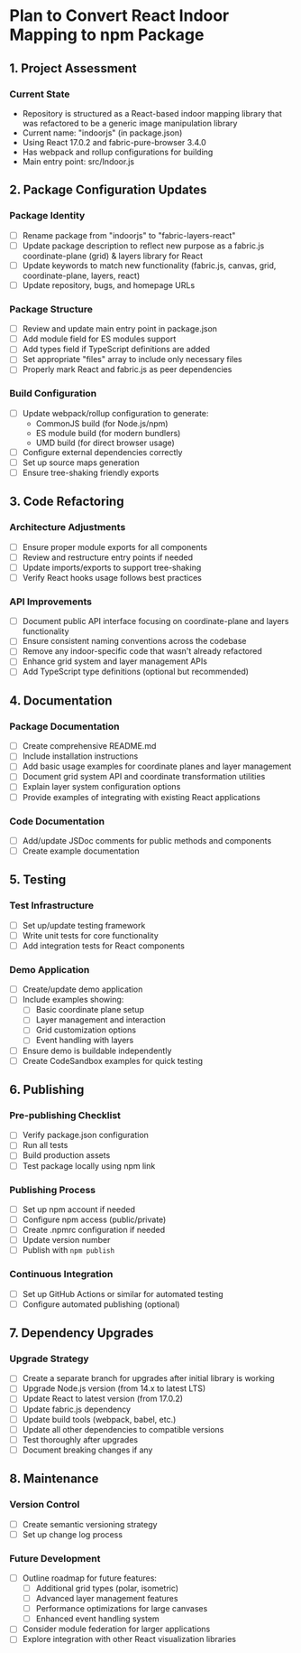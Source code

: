 # Plan to Convert React Indoor Mapping to npm Package

## 1. Project Assessment

### Current State
- Repository is structured as a React-based indoor mapping library that was refactored to be a generic image manipulation library
- Current name: "indoorjs" (in package.json)
- Using React 17.0.2 and fabric-pure-browser 3.4.0
- Has webpack and rollup configurations for building
- Main entry point: src/Indoor.js

## 2. Package Configuration Updates

### Package Identity
- [ ] Rename package from "indoorjs" to "fabric-layers-react"
- [ ] Update package description to reflect new purpose as a fabric.js coordinate-plane (grid) & layers library for React
- [ ] Update keywords to match new functionality (fabric.js, canvas, grid, coordinate-plane, layers, react)
- [ ] Update repository, bugs, and homepage URLs

### Package Structure
- [ ] Review and update main entry point in package.json
- [ ] Add module field for ES modules support
- [ ] Add types field if TypeScript definitions are added
- [ ] Set appropriate "files" array to include only necessary files
- [ ] Properly mark React and fabric.js as peer dependencies

### Build Configuration
- [ ] Update webpack/rollup configuration to generate:
  - CommonJS build (for Node.js/npm)
  - ES module build (for modern bundlers)
  - UMD build (for direct browser usage)
- [ ] Configure external dependencies correctly
- [ ] Set up source maps generation
- [ ] Ensure tree-shaking friendly exports

## 3. Code Refactoring

### Architecture Adjustments
- [ ] Ensure proper module exports for all components
- [ ] Review and restructure entry points if needed
- [ ] Update imports/exports to support tree-shaking
- [ ] Verify React hooks usage follows best practices

### API Improvements
- [ ] Document public API interface focusing on coordinate-plane and layers functionality
- [ ] Ensure consistent naming conventions across the codebase
- [ ] Remove any indoor-specific code that wasn't already refactored
- [ ] Enhance grid system and layer management APIs
- [ ] Add TypeScript type definitions (optional but recommended)

## 4. Documentation

### Package Documentation
- [ ] Create comprehensive README.md
- [ ] Include installation instructions
- [ ] Add basic usage examples for coordinate planes and layer management
- [ ] Document grid system API and coordinate transformation utilities
- [ ] Explain layer system configuration options
- [ ] Provide examples of integrating with existing React applications

### Code Documentation
- [ ] Add/update JSDoc comments for public methods and components
- [ ] Create example documentation

## 5. Testing

### Test Infrastructure
- [ ] Set up/update testing framework
- [ ] Write unit tests for core functionality
- [ ] Add integration tests for React components

### Demo Application
- [ ] Create/update demo application
- [ ] Include examples showing:
  - [ ] Basic coordinate plane setup
  - [ ] Layer management and interaction
  - [ ] Grid customization options
  - [ ] Event handling with layers
- [ ] Ensure demo is buildable independently
- [ ] Create CodeSandbox examples for quick testing

## 6. Publishing

### Pre-publishing Checklist
- [ ] Verify package.json configuration
- [ ] Run all tests
- [ ] Build production assets
- [ ] Test package locally using npm link

### Publishing Process
- [ ] Set up npm account if needed
- [ ] Configure npm access (public/private)
- [ ] Create .npmrc configuration if needed
- [ ] Update version number
- [ ] Publish with `npm publish`

### Continuous Integration
- [ ] Set up GitHub Actions or similar for automated testing
- [ ] Configure automated publishing (optional)

## 7. Dependency Upgrades

### Upgrade Strategy
- [ ] Create a separate branch for upgrades after initial library is working
- [ ] Upgrade Node.js version (from 14.x to latest LTS)
- [ ] Update React to latest version (from 17.0.2)
- [ ] Update fabric.js dependency
- [ ] Update build tools (webpack, babel, etc.)
- [ ] Update all other dependencies to compatible versions
- [ ] Test thoroughly after upgrades
- [ ] Document breaking changes if any

## 8. Maintenance

### Version Control
- [ ] Create semantic versioning strategy
- [ ] Set up change log process

### Future Development
- [ ] Outline roadmap for future features:
  - [ ] Additional grid types (polar, isometric)
  - [ ] Advanced layer management features
  - [ ] Performance optimizations for large canvases
  - [ ] Enhanced event handling system
- [ ] Consider module federation for larger applications
- [ ] Explore integration with other React visualization libraries

